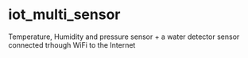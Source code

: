 # iot_multi_sensor
Temperature, Humidity and pressure sensor + a water detector sensor connected trhough WiFi to the Internet
